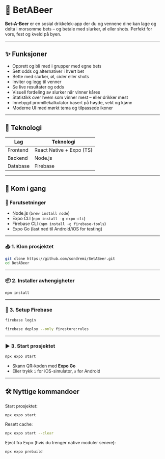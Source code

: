 # 🍻 BetABeer

**Bet-A-Beer** er en sosial drikkelek-app der du og vennene dine kan lage og delta i morsomme bets – og betale med slurker, øl eller shots. Perfekt for vors, fest og kveld på byen.

---

## ✨ Funksjoner

- Opprett og bli med i grupper med egne bets
- Sett odds og alternativer i hvert bet
- Bette med slurker, øl, cider eller shots
- Inviter og legg til venner
- Se live resultater og odds
- Visuell fordeling av slurker når vinner kåres
- Statistikk over hvem som vinner mest – eller drikker mest
- Innebygd promillekalkulator basert på høyde, vekt og kjønn
- Moderne UI med mørkt tema og tilpassede ikoner


---

## 🧱 Teknologi

| Lag      | Teknologi                  |
| -------- | -------------------------- |
| Frontend | React Native + Expo (TS)   |
| Backend  | Node.js                    |
| Database | Firebase                   |

---

## 🚀 Kom i gang

### 🧰 Forutsetninger

- Node.js (`brew install node`)
- Expo CLI (`npm install -g expo-cli`)
- Firebase CLI (`npm install -g firebase-tools`)
- Expo Go (last ned til Android/iOS for testing)

---

### 📥 1. Klon prosjektet

```bash
git clone https://github.com/sondremi/BetABeer.git
cd BetABeer
```

---

### 📦 2. Installer avhengigheter

```bash
npm install
```

---

### 🔐 3. Setup Firebase

```bash
firebase login
```

```bash
firebase deploy --only firestore:rules
```

---

### ▶️ 3. Start prosjektet

```bash
npx expo start
```

- Skann QR-koden med **Expo Go**
- Eller trykk `i` for iOS-simulator, `a` for Android

---

## 🛠 Nyttige kommandoer

Start prosjektet:

```bash
npx expo start
```

Resett cache:

```bash
npx expo start --clear
```

Eject fra Expo (hvis du trenger native moduler senere):

```bash
npx expo prebuild
```
